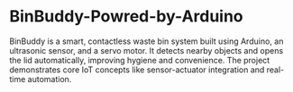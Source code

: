 # BinBuddy-Powred-by-Arduino
 BinBuddy is a smart, contactless waste bin system built using Arduino, an ultrasonic sensor, and a servo motor. It detects nearby objects and opens the lid automatically, improving hygiene and convenience. The project demonstrates core IoT concepts like sensor-actuator integration and real-time automation.
